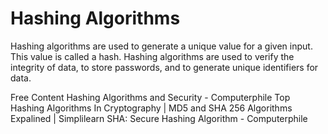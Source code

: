 # Hashing Algorithms

Hashing algorithms are used to generate a unique value for a given input. This value is called a hash. Hashing algorithms are used to verify the integrity of data, to store passwords, and to generate unique identifiers for data.

<ResourceGroupTitle>Free Content</ResourceGroupTitle>
<BadgeLink colorScheme='red' badgeText='Watch' href='https://www.youtube.com/watch?v=b4b8ktEV4Bg'>Hashing Algorithms and Security - Computerphile</BadgeLink>
<BadgeLink colorScheme='red' badgeText='Watch' href='https://www.youtube.com/watch?v=Plp4F3ZfC7A'>Top Hashing Algorithms In Cryptography | MD5 and SHA 256 Algorithms Expalined | Simplilearn</BadgeLink>
<BadgeLink colorScheme='red' badgeText='Watch' href='https://www.youtube.com/watch?v=DMtFhACPnTY'>SHA: Secure Hashing Algorithm - Computerphile</BadgeLink>
